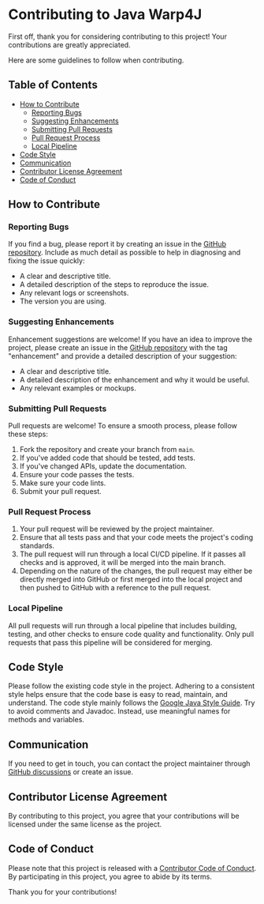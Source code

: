# Contributing to Java Warp4J

First off, thank you for considering contributing to this project! Your contributions are greatly appreciated.

Here are some guidelines to follow when contributing.

## Table of Contents
- [How to Contribute](#how-to-contribute)
  - [Reporting Bugs](#reporting-bugs)
  - [Suggesting Enhancements](#suggesting-enhancements)
  - [Submitting Pull Requests](#submitting-pull-requests)
  - [Pull Request Process](#pull-request-process)
  - [Local Pipeline](#local-pipeline)
- [Code Style](#code-style)
- [Communication](#communication)
- [Contributor License Agreement](#contributor-license-agreement)
- [Code of Conduct](#code-of-conduct)

## How to Contribute

### Reporting Bugs

If you find a bug, please report it by creating an issue in the [GitHub repository](https://github.com/kirbylink/java-warp4j/issues). Include as much detail as possible to help in diagnosing and fixing the issue quickly:
- A clear and descriptive title.
- A detailed description of the steps to reproduce the issue.
- Any relevant logs or screenshots.
- The version you are using.

### Suggesting Enhancements

Enhancement suggestions are welcome! If you have an idea to improve the project, please create an issue in the [GitHub repository](https://github.com/kirbylink/java-warp4j/issues) with the tag "enhancement" and provide a detailed description of your suggestion:
- A clear and descriptive title.
- A detailed description of the enhancement and why it would be useful.
- Any relevant examples or mockups.

### Submitting Pull Requests

Pull requests are welcome! To ensure a smooth process, please follow these steps:

1. Fork the repository and create your branch from `main`.
2. If you've added code that should be tested, add tests.
3. If you've changed APIs, update the documentation.
4. Ensure your code passes the tests.
5. Make sure your code lints.
6. Submit your pull request.

### Pull Request Process

1. Your pull request will be reviewed by the project maintainer.
2. Ensure that all tests pass and that your code meets the project's coding standards.
3. The pull request will run through a local CI/CD pipeline. If it passes all checks and is approved, it will be merged into the main branch.
4. Depending on the nature of the changes, the pull request may either be directly merged into GitHub or first merged into the local project and then pushed to GitHub with a reference to the pull request.

### Local Pipeline

All pull requests will run through a local pipeline that includes building, testing, and other checks to ensure code quality and functionality. Only pull requests that pass this pipeline will be considered for merging.

## Code Style

Please follow the existing code style in the project. Adhering to a consistent style helps ensure that the code base is easy to read, maintain, and understand.
The code style mainly follows the [Google Java Style Guide](https://google.github.io/styleguide/javaguide.html). Try to avoid comments and Javadoc. Instead, use meaningful names for methods and variables.

## Communication

If you need to get in touch, you can contact the project maintainer through [GitHub discussions](https://github.com/kirbylink/java-warp4j/discussions) or create an issue.

## Contributor License Agreement

By contributing to this project, you agree that your contributions will be licensed under the same license as the project.

## Code of Conduct

Please note that this project is released with a [Contributor Code of Conduct](CODE_OF_CONDUCT.md). By participating in this project, you agree to abide by its terms.

Thank you for your contributions!